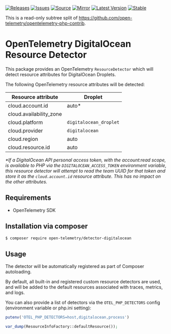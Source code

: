 [![Releases](https://img.shields.io/badge/releases-purple)](https://github.com/opentelemetry-php/contrib-detector-digitalocean/releases)
[![Issues](https://img.shields.io/badge/issues-pink)](https://github.com/open-telemetry/opentelemetry-php/issues)
[![Source](https://img.shields.io/badge/source-contrib-green)](https://github.com/open-telemetry/opentelemetry-php-contrib/tree/main/src/ResourceDetectors/DigitalOcean)
[![Mirror](https://img.shields.io/badge/mirror-opentelemetry--php--contrib-blue)](https://github.com/opentelemetry-php/contrib-detector-digitalocean)
[![Latest Version](http://poser.pugx.org/open-telemetry/detector-digitalocean/v/unstable)](https://packagist.org/packages/open-telemetry/detector-digitalocean/)
[![Stable](http://poser.pugx.org/open-telemetry/detector-digitalocean/v/stable)](https://packagist.org/packages/open-telemetry/detector-digitalocean/)

This is a read-only subtree split of https://github.com/open-telemetry/opentelemetry-php-contrib.

# OpenTelemetry DigitalOcean Resource Detector

This package provides an OpenTelemetry `ResourceDetector` which will detect
resource attributes for DigitalOcean Droplets.

The following OpenTelemetry resource attributes will be detected:

| Resource attribute      | Droplet                |
|-------------------------|------------------------|
| cloud.account.id        | auto*                  |
| cloud.availability_zone |                        |
| cloud.platform          | `digitalocean_droplet` |
| cloud.provider          | `digitalocean`         |
| cloud.region            | auto                   |
| cloud.resource.id       | auto                   |

_*If a DigitalOcean API personal access token, with the account:read scope, is available to PHP via the `DIGITALOCEAN_ACCESS_TOKEN` environment variable, this resource detector will attempt to read the team UUID for that token and store it as the `cloud.account.id` resource attribute. This has no impact on the other attributes._

## Requirements

* OpenTelemetry SDK

## Installation via composer

```bash
$ composer require open-telemetry/detector-digitalocean
```

## Usage

The detector will be automatically registered as part of Composer autoloading.

By default, all built-in and registered custom resource detectors are used, and will be added to the default resources associated with traces, metrics, and logs.

You can also provide a list of detectors via the `OTEL_PHP_DETECTORS` config (environment variable or php.ini setting):
```php
putenv('OTEL_PHP_DETECTORS=host,digitalocean,process')

var_dump(ResourceInfoFactory::defaultResource());
```
